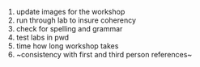 1. update images for the workshop
2. run through lab to insure coherency
3. check for spelling and grammar
4. test labs in pwd
5. time how long workshop takes
6. ~consistency with first and third person references~

